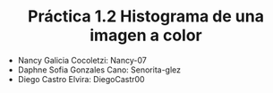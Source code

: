 <h1 align="center"> Práctica 1.2 Histograma de una imagen a color </h1>
<div>
  <ul>
    <li>Nancy Galicia Cocoletzi: Nancy-07</li>
    <li>Daphne Sofia Gonzales Cano: Senorita-glez</li>
    <li>Diego Castro Elvira: DiegoCastr00</li>
  </ul>
</div>